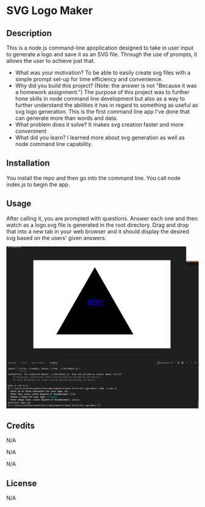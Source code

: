 # SVG Logo Maker

## Description

This is a node.js command-line apoplication designed to take in user input to generate a logo and save it as an SVG file. Through the use of prompts, it allows the user to achieve just that. 

- What was your motivation?
To be able to easily create svg files with a simple prompt set-up for time efficiency and convenience.
- Why did you build this project? (Note: the answer is not \"Because it was a homework assignment.")
The purpose of this project was to further hone skills in node command line development but also as a way to further understand the abilities it has in regard to something as useful as svg logo generation. This is the first command line app I've done that can generate more than words and data. 
- What problem does it solve?
It makes svg creation faster and more conveninent
- What did you learn?
I learned more about svg generation as well as node command line capability.

## Installation

You install the repo and then go into the command line. You call node index.js to begin the app. 

## Usage

After calling it, you are prompted with questions. Answer each one and then watch as a logo.svg file is generated in the root directory. Drag and drop that into a new tab in your web browser and it should display the desired svg based on the users' given answers. 

![Alt text](assets/image.png)

## Credits

N/A

N/A

N/A

## License

N/A

